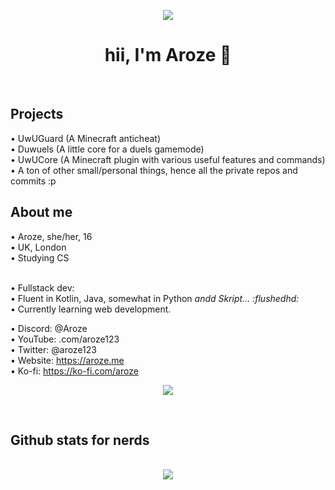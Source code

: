 <div align="center">

<img src="https://cdn.discordapp.com/emojis/774868681586114580.gif?v=1" /><br />
<h1>hii, I'm Aroze 👋</h1><br />

</div>

<h2>Projects</h2>
• UwUGuard (A Minecraft anticheat)<br />
• Duwuels (A little core for a duels gamemode)<br />
• UwUCore (A Minecraft plugin with various useful features and commands)<br />
• A ton of other small/personal things, hence all the private repos and commits :p

<h2>About me</h2>
• Aroze, she/her, 16<br />
• UK, London<br />
• Studying CS<br /><br />

• Fullstack dev:<br />
• Fluent in Kotlin, Java, somewhat in Python *andd Skript... :flushedhd:*<br />
• Currently learning web development.<br />

• Discord: @Aroze<br />
• YouTube: .com/aroze123<br />
• Twitter: @aroze123<br />
• Website: https://aroze.me<br />
• Ko-fi: https://ko-fi.com/aroze<br />

<p align="center"><a href="https://discord.com/users/273524398483308549"><img align="center" src="https://lanyard-profile-readme.vercel.app/api/273524398483308549?bg=302c33"></a></p>

<br />

<h2>Github stats for nerds</h2>
<p align = center>
  <br />
  <img src = "https://github-readme-streak-stats.herokuapp.com/?user=uwuaroze&theme=dracula">
</p>
